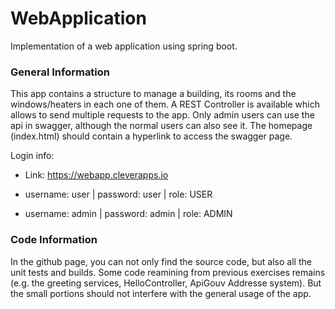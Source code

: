 # WebApplication
Implementation of a web application using spring boot.

### General Information

This app contains a structure to manage a building, its rooms and the windows/heaters in each one of them.
A REST Controller is available which allows to send multiple requests to the app.
Only admin users can use the api in swagger, although the normal users can also see it.
The homepage (index.html) should contain a hyperlink to access the swagger page.


Login info:

- Link: https://webapp.cleverapps.io

- username: user | password: user | role: USER

- username: admin | password: admin | role: ADMIN

### Code Information

In the github page, you can not only find the source code, but also all the unit tests and builds.
Some code reamining from previous exercises remains (e.g. the greeting services, HelloController, ApiGouv Addresse system).
But the small portions should not interfere with the general usage of the app.
